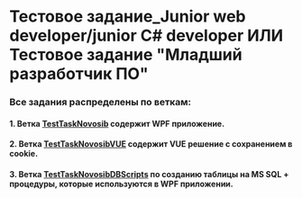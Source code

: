 <h1 align="left">Тестовое задание_Junior web developer/junior С# developer ИЛИ Тестовое задание "Младший разработчик ПО"</h1>

<h3>Все задания распределены по веткам:</h3>
<h4>1. Ветка <a href="https://github.com/Tosha-84/TestTaskNovosib/tree/TestTaskNovosib">TestTaskNovosib</a> содержит WPF приложение.</h4>
<h4>2. Ветка <a href="https://github.com/Tosha-84/TestTaskNovosib/tree/TestTaskNovosibVue">TestTaskNovosibVUE</a> содержит VUE решение с сохранением в cookie.</h4>
<h4>3. Ветка <a href="https://github.com/Tosha-84/TestTaskNovosib/tree/TestTaskNovosibDBScripts">TestTaskNovosibDBScripts</a> по созданию таблицы на MS SQL + процедуры, которые используются в WPF приложении.</h4>
